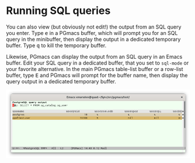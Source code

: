 # Running SQL queries

You can also view (but obviously not edit!) the output from an SQL query you enter. Type
<kbd>e</kbd> in a PGmacs buffer, which will prompt you for an SQL query in the minibuffer, then
display the output in a dedicated temporary buffer. Type <kbd>q</kbd> to kill the temporary buffer.

Likewise, PGmacs can display the output from an SQL query in an Emacs buffer. Edit your SQL query in
a dedicated buffer, that you set to `sql-mode` or your favorite alternative. In the main PGmacs
table-list buffer or a row-list buffer, type <kbd>E</kbd> and PGmacs will prompt for the buffer
name, then display the query output in a dedicated temporary buffer.

![Screenshot table](img/screenshot-sql-query.png)
